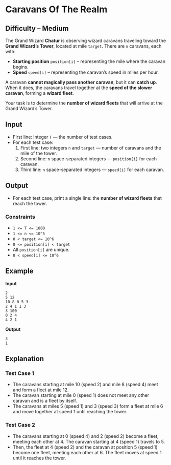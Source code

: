 # Caravans Of The Realm
## Difficulty – Medium

The Grand Wizard **Chatur** is observing wizard caravans traveling toward the **Grand Wizard’s Tower**, located at mile `target`. There are `n` caravans, each with:  

- **Starting position** `position[i]` – representing the mile where the caravan begins.  
- **Speed** `speed[i]` – representing the caravan’s speed in miles per hour.  

A caravan **cannot magically pass another caravan**, but it can **catch up**. When it does, the caravans travel together at the **speed of the slower caravan**, forming a **wizard fleet**.  

Your task is to determine the **number of wizard fleets** that will arrive at the Grand Wizard’s Tower.


## Input 
- First line: integer `T` — the number of test cases.  
- For each test case:  
  1. First line: two integers `n` and `target` — number of caravans and the mile of the tower.  
  2. Second line: `n` space-separated integers — `position[i]` for each caravan.  
  3. Third line: `n` space-separated integers — `speed[i]` for each caravan.  


## Output
- For each test case, print a single line: the **number of wizard fleets** that reach the tower.  


### Constraints
- `1 <= T <= 1000`  
- `1 <= n <= 10^5`  
- `0 < target <= 10^6`  
- `0 <= position[i] < target`  
- All `position[i]` are unique.  
- `0 < speed[i] <= 10^6`  


## Example

**Input**  
```
2
5 12
10 8 0 5 3
2 4 1 1 3
3 100
0 2 4
4 2 1
```

**Output**
```
3
1
```


## Explanation

### Test Case 1

- The caravans starting at mile 10 (speed 2) and mile 8 (speed 4) meet and form a fleet at mile 12.  
- The caravan starting at mile 0 (speed 1) does not meet any other caravan and is a fleet by itself.  
- The caravans at miles 5 (speed 1) and 3 (speed 3) form a fleet at mile 6 and move together at speed 1 until reaching the tower.

### Test Case 2
- The caravans starting at 0 (speed 4) and 2 (speed 2) become a fleet, meeting each other at 4. The caravan starting at 4 (speed 1) travels to 5.
- Then, the fleet at 4 (speed 2) and the caravan at position 5 (speed 1) become one fleet, meeting each other at 6. The fleet moves at speed 1 until it reaches the tower.
